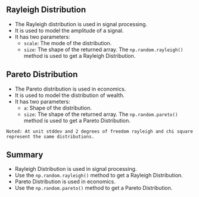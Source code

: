 ## **Rayleigh Distribution**

- The Rayleigh distribution is used in signal processing.
- It is used to model the amplitude of a signal.
- It has two parameters:
  - `scale`: The mode of the distribution.
  - `size`: The shape of the returned array.
The `np.random.rayleigh()` method is used to get a Rayleigh Distribution.

## **Pareto Distribution**

- The Pareto distribution is used in economics.
- It is used to model the distribution of wealth.
- It has two parameters:
  - `a`: Shape of the distribution.
  - `size`: The shape of the returned array.
The `np.random.pareto()` method is used to get a Pareto Distribution.

`Noted: At unit stddev and 2 degrees of freedom rayleigh and chi square represent the same distributions.`


## **Summary**

- Rayleigh Distribution is used in signal processing.
- Use the `np.random.rayleigh()` method to get a Rayleigh Distribution.
- Pareto Distribution is used in economics.
- Use the `np.random.pareto()` method to get a Pareto Distribution.
